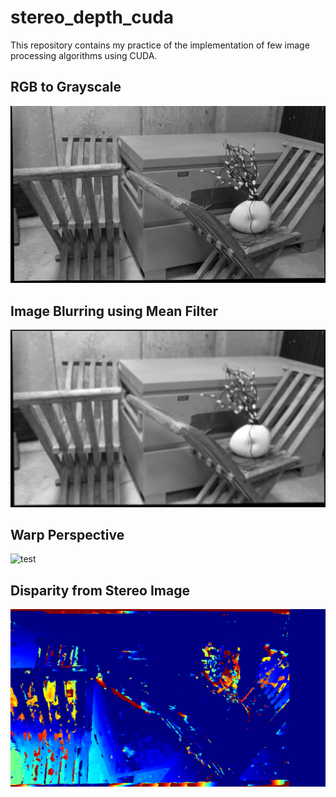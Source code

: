 # stereo_depth_cuda

This repository contains my practice of the implementation of few image processing algorithms using CUDA.

## RGB to Grayscale
![test](https://github.com/haogerhuang/stereo_depth_cuda/blob/main/images/gray.png)

## Image Blurring using Mean Filter
![test](https://github.com/haogerhuang/stereo_depth_cuda/blob/main/images/blur.png)

## Warp Perspective
![test](https://github.com/haogerhuang/stereo_depth_cuda/blob/main/images/rectification.png)

## Disparity from Stereo Image
![test](https://github.com/haogerhuang/stereo_depth_cuda/blob/main/images/disparity.png)
